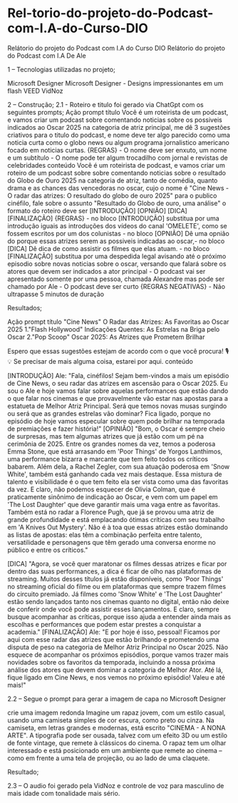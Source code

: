 # Rel-torio-do-projeto-do-Podcast-com-I.A-do-Curso-DIO
Relátorio do projeto do Podcast com I.A do Curso DIO
Relátorio do projeto do Podcast com I.A
De Ale



1 – Tecnologias utilizadas no projeto;

Microsoft Designer   Microsoft Designer - Designs impressionantes em um flash 
VEED
VidNoz


2 – Construção;
2.1 - Roteiro e titulo foi gerado via ChatGpt com os seguintes prompts;
Ação
prompt
título
Você é um roteirista de um podcast, e vamos criar um podcast sobre comentando noticias sobre os possiveis indicados ao Oscar 2025 na categoria de atriz principal, me dê 3 sugestões criativos para o titulo do podcast, e nome deve ter algo parecido como uma noticia curta como o globo news ou algum programa jornalistico americano focado em noticias curtas. {REGRAS} - O nome deve ser enxuto, um nome e um subtítulo - O nome pode ter algum trocadilho com jornal e revistas de celebridades 
conteúdo
Você é um roteirista de podcast, e vamos criar um roteiro de um podcast sobre sobre comentando noticias sobre o resultado do Globo de Ouro 2025 na categoria de atriz, tanto de comédia, quanto drama e as chances das vencedoras no oscar, cujo o nome é "Cine News - O radar das atrizes: O resultado do globo de ouro 2025" para o publico cinéfilo, fale sobre o assunto "Resultado do Globo de ouro, uma análise" o formato do roteiro deve ser [INTRODUÇÃO] [OPNIÃO] [DICA] [FINALIZAÇÃO] {REGRAS} - no bloco [INTRODUÇÃO] substitua por uma introdução iguais as introduções dos vídeos do canal 'OMELETE', como se fossem escritos por um dos colunistas - no bloco [OPNIÃO] Dê uma opnião do porque essas atrizes serem as possiveis indicadas ao oscar,- no bloco [DICA] Dê dica de como assistir os filmes que elas atuam. - no bloco [FINALIZAÇÃO] substitua por uma despedida legal avisando até o próximo episodio sobre novas noticias sobre o oscar, versando que falará sobre os atores que devem ser indicados a ator principal - O podcast vai ser apresentado somente por uma pessoa, chamada Alexandre mas pode ser chamado por Ale - O podcast deve ser curto {REGRAS NEGATIVAS} - Não ultrapasse 5 minutos de duração 






Resultados;


Ação
prompt
título
"Cine News"
O Radar das Atrizes: As Favoritas ao Oscar 2025
1."Flash Hollywood"
Indicações Quentes: As Estrelas na Briga pelo Oscar
2."Pop Scoop"
Oscar 2025: As Atrizes que Prometem Brilhar

Espero que essas sugestões estejam de acordo com o que você procura! 🎙️💡 Se precisar de mais alguma coisa, estarei por aqui.
conteúdo

[INTRODUÇÃO] Ale:
"Fala, cinéfilos! Sejam bem-vindos a mais um episódio de Cine News, o seu radar das atrizes em ascensão para o Oscar 2025. Eu sou o Ale e hoje vamos falar sobre aquelas performances que estão dando o que falar nos cinemas e que provavelmente vão estar nas apostas para a estatueta de Melhor Atriz Principal. Será que temos novas musas surgindo ou será que as grandes estrelas vão dominar? Fica ligado, porque no episódio de hoje vamos especular sobre quem pode brilhar na temporada de premiações e fazer história!" 
[OPINIÃO] "Bom, o Oscar é sempre cheio de surpresas, mas tem algumas atrizes que já estão com um pé na cerimônia de 2025. Entre os grandes nomes da vez, temos a poderosa Emma Stone, que está arrasando em 'Poor Things' de Yorgos Lanthimos, uma performance bizarra e marcante que tem feito todos os críticos babarem. Além dela, a Rachel Zegler, com sua atuação poderosa em 'Snow White', também está ganhando cada vez mais destaque. Essa mistura de talento e visibilidade é o que tem feito ela ser vista como uma das favoritas da vez.
E claro, não podemos esquecer de Olivia Colman, que é praticamente sinônimo de indicação ao Oscar, e vem com um papel em 'The Lost Daughter' que deve garantir mais uma vaga entre as favoritas. Também está no radar a Florence Pugh, que já se provou uma atriz de grande profundidade e está emplacando ótimas críticas com seu trabalho em 'A Knives Out Mystery'. Não é à toa que essas atrizes estão dominando as listas de apostas: elas têm a combinação perfeita entre talento, versatilidade e personagens que têm gerado uma conversa enorme no público e entre os críticos."

[DICA] "Agora, se você quer maratonar os filmes dessas atrizes e ficar por dentro das suas performances, a dica é ficar de olho nas plataformas de streaming. Muitos desses títulos já estão disponíveis, como 'Poor Things' no streaming oficial do filme ou em plataformas que sempre trazem filmes do circuito premiado. Já filmes como 'Snow White' e 'The Lost Daughter' estão sendo lançados tanto nos cinemas quanto no digital, então não deixe de conferir onde você pode assistir esses lançamentos. E claro, sempre busque acompanhar as críticas, porque isso ajuda a entender ainda mais as escolhas e performances que podem estar prestes a conquistar a academia." 
[FINALIZAÇÃO] Ale:
"E por hoje é isso, pessoal! Ficamos por aqui com esse radar das atrizes que estão brilhando e prometendo uma disputa de peso na categoria de Melhor Atriz Principal no Oscar 2025. Não esquece de acompanhar os próximos episódios, porque vamos trazer mais novidades sobre os favoritos da temporada, incluindo a nossa próxima análise dos atores que devem dominar a categoria de Melhor Ator. Até lá, fique ligado em Cine News, e nos vemos no próximo episódio! Valeu e até mais!" 





2.2 – Segue o prompt para gerar a imagem de capa no Microsoft Designer

crie uma imagem redonda Imagine um rapaz jovem, com um estilo casual, usando uma camiseta simples de cor escura, como preto ou cinza. Na camiseta, em letras grandes e modernas, está escrito "CINEMA - A NONA ARTE". A tipografia pode ser ousada, talvez com um efeito 3D ou um estilo de fonte vintage, que remete à clássicos do cinema. O rapaz tem um olhar interessado e está posicionado em um ambiente que remete ao cinema – como em frente a uma tela de projeção, ou ao lado de uma claquete.

Resultado;




















2.3 – O audio foi gerado pela VidNoz  e controle de voz para masculino de mais idade com tonalidade mais sério.





